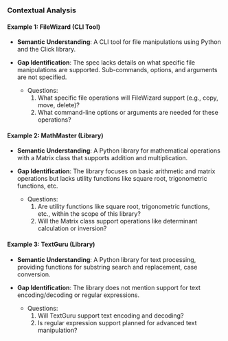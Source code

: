 ### Contextual Analysis

#### Example 1: FileWizard (CLI Tool)

- **Semantic Understanding**: A CLI tool for file manipulations using Python and the Click library.
- **Gap Identification**: The spec lacks details on what specific file manipulations are supported. Sub-commands, options, and arguments are not specified.

    - Questions:
        1. What specific file operations will FileWizard support (e.g., copy, move, delete)?
        2. What command-line options or arguments are needed for these operations?

#### Example 2: MathMaster (Library)

- **Semantic Understanding**: A Python library for mathematical operations with a Matrix class that supports addition and multiplication.
- **Gap Identification**: The library focuses on basic arithmetic and matrix operations but lacks utility functions like square root, trigonometric functions, etc.

    - Questions:
        1. Are utility functions like square root, trigonometric functions, etc., within the scope of this library?
        2. Will the Matrix class support operations like determinant calculation or inversion?

#### Example 3: TextGuru (Library)

- **Semantic Understanding**: A Python library for text processing, providing functions for substring search and replacement, case conversion.
- **Gap Identification**: The library does not mention support for text encoding/decoding or regular expressions.

    - Questions:
        1. Will TextGuru support text encoding and decoding?
        2. Is regular expression support planned for advanced text manipulation?

